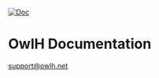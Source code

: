  [![Doc](https://img.shields.io/badge/Documentation-Current-green?style=plastic&logo=read-the-docs)](https://documentation.owlh.net)

# OwlH Documentation


support@owlh.net
